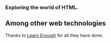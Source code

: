 ### Exploring the world of HTML. ###

Among other web technologies
-----------------------------------

Thanks to [Learn Enough][] for all they have done.

[learn enough]: https://learnenough.com
